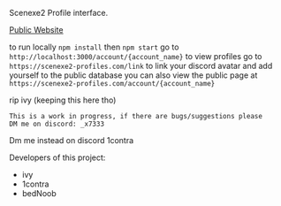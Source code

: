 Scenexe2 Profile interface.

[Public Website](https://scenexe2-profiles.com)

to run locally `npm install`
then `npm start`
go to `http://localhost:3000/account/{account_name}` to view profiles 
go to `https://scenexe2-profiles.com/link` to link your discord avatar and add yourself to the public database
you can also view the public page at `https://scenexe2-profiles.com/account/{account_name}`

rip ivy
(keeping this here tho)

```
This is a work in progress, if there are bugs/suggestions please 
DM me on discord: _x7333 
```

Dm me instead on discord 1contra

Developers of this project:
- ivy
- 1contra
- bedNoob
